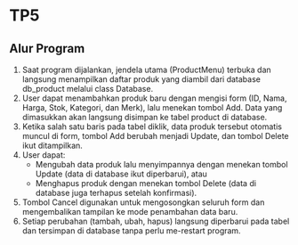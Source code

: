 # TP5

## Alur Program
1. Saat program dijalankan, jendela utama (ProductMenu) terbuka dan langsung menampilkan daftar produk yang diambil dari database db_product melalui class Database.
2. User dapat menambahkan produk baru dengan mengisi form (ID, Nama, Harga, Stok, Kategori, dan Merk), lalu menekan tombol Add. Data yang dimasukkan akan langsung disimpan ke tabel product di database.
3. Ketika salah satu baris pada tabel diklik, data produk tersebut otomatis muncul di form, tombol Add berubah menjadi Update, dan tombol Delete ikut ditampilkan.
4. User dapat:
   - Mengubah data produk lalu menyimpannya dengan menekan tombol Update (data di database ikut diperbarui), atau
   - Menghapus produk dengan menekan tombol Delete (data di database juga terhapus setelah konfirmasi).
5. Tombol Cancel digunakan untuk mengosongkan seluruh form dan mengembalikan tampilan ke mode penambahan data baru.
6. Setiap perubahan (tambah, ubah, hapus) langsung diperbarui pada tabel dan tersimpan di database tanpa perlu me-restart program.
